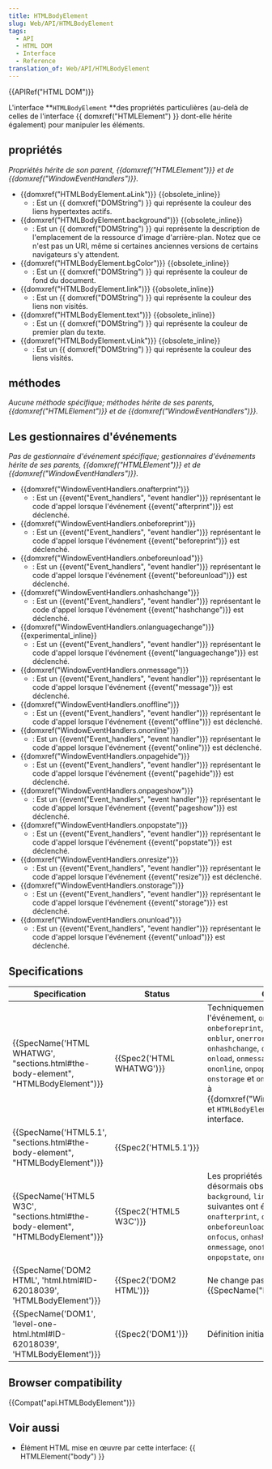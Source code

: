 ```yaml
---
title: HTMLBodyElement
slug: Web/API/HTMLBodyElement
tags:
  - API
  - HTML DOM
  - Interface
  - Reference
translation_of: Web/API/HTMLBodyElement
---
```

{{APIRef("HTML DOM")}}

L'interface **`HTMLBodyElement` **des propriétés particulières (au-delà de celles de l'interface {{ domxref("HTMLElement") }} dont-elle hérite également) pour manipuler les éléments.

## propriétés

_Propriétés hérite de son parent, {{domxref("HTMLElement")}} et de {{domxref("WindowEventHandlers")}}._

- {{domxref("HTMLBodyElement.aLink")}} {{obsolete_inline}}
  - : Est un {{ domxref("DOMString") }} qui représente la couleur des liens hypertextes actifs.
- {{domxref("HTMLBodyElement.background")}} {{obsolete_inline}}
  - : Est un {{ domxref("DOMString") }} qui représente la description de l'emplacement de la ressource d'image d'arrière-plan. Notez que ce n'est pas un URI, même si certaines anciennes versions de certains navigateurs s'y attendent.
- {{domxref("HTMLBodyElement.bgColor")}} {{obsolete_inline}}
  - : Est un {{ domxref("DOMString") }} qui représente la couleur de fond du document.
- {{domxref("HTMLBodyElement.link")}} {{obsolete_inline}}
  - : Est un {{ domxref("DOMString") }} qui représente la couleur des liens non visités.
- {{domxref("HTMLBodyElement.text")}} {{obsolete_inline}}
  - : Est un {{ domxref("DOMString") }} qui représente la couleur de premier plan du texte.
- {{domxref("HTMLBodyElement.vLink")}} {{obsolete_inline}}
  - : Est un {{ domxref("DOMString") }} qui représente la couleur des liens visités.

## méthodes

_Aucune méthode spécifique; méthodes hérite de ses parents, {{domxref("HTMLElement")}} et de {{domxref("WindowEventHandlers")}}._

## Les gestionnaires d'événements

_Pas de gestionnaire d'événement spécifique; gestionnaires d'événements hérite de ses parents, {{domxref("HTMLElement")}} et de {{domxref("WindowEventHandlers")}}._

- {{domxref("WindowEventHandlers.onafterprint")}}
  - : Est un {{event("Event_handlers", "event handler")}} représentant le code d'appel lorsque l'événement {{event("afterprint")}} est déclenché.
- {{domxref("WindowEventHandlers.onbeforeprint")}}
  - : Est un {{event("Event_handlers", "event handler")}} représentant le code d'appel lorsque l'événement {{event("beforeprint")}} est déclenché.
- {{domxref("WindowEventHandlers.onbeforeunload")}}
  - : Est un {{event("Event_handlers", "event handler")}} représentant le code d'appel lorsque l'événement {{event("beforeunload")}} est déclenché.
- {{domxref("WindowEventHandlers.onhashchange")}}
  - : Est un {{event("Event_handlers", "event handler")}} représentant le code d'appel lorsque l'événement {{event("hashchange")}} est déclenché.
- {{domxref("WindowEventHandlers.onlanguagechange")}} {{experimental_inline}}
  - : Est un {{event("Event_handlers", "event handler")}} représentant le code d'appel lorsque l'événement {{event("languagechange")}} est déclenché.
- {{domxref("WindowEventHandlers.onmessage")}}
  - : Est un {{event("Event_handlers", "event handler")}} représentant le code d'appel lorsque l'événement {{event("message")}} est déclenché.
- {{domxref("WindowEventHandlers.onoffline")}}
  - : Est un {{event("Event_handlers", "event handler")}} représentant le code d'appel lorsque l'événement {{event("offline")}} est déclenché.
- {{domxref("WindowEventHandlers.ononline")}}
  - : Est un {{event("Event_handlers", "event handler")}} représentant le code d'appel lorsque l'événement {{event("online")}} est déclenché.
- {{domxref("WindowEventHandlers.onpagehide")}}
  - : Est un {{event("Event_handlers", "event handler")}} représentant le code d'appel lorsque l'événement {{event("pagehide")}} est déclenché.
- {{domxref("WindowEventHandlers.onpageshow")}}
  - : Est un {{event("Event_handlers", "event handler")}} représentant le code d'appel lorsque l'événement {{event("pageshow")}} est déclenché.
- {{domxref("WindowEventHandlers.onpopstate")}}
  - : Est un {{event("Event_handlers", "event handler")}} représentant le code d'appel lorsque l'événement {{event("popstate")}} est déclenché.
- {{domxref("WindowEventHandlers.onresize")}}
  - : Est un {{event("Event_handlers", "event handler")}} représentant le code d'appel lorsque l'événement {{event("resize")}} est déclenché.
- {{domxref("WindowEventHandlers.onstorage")}}
  - : Est un {{event("Event_handlers", "event handler")}} représentant le code d'appel lorsque l'événement {{event("storage")}} est déclenché.
- {{domxref("WindowEventHandlers.onunload")}}
  - : Est un {{event("Event_handlers", "event handler")}} représentant le code d'appel lorsque l'événement {{event("unload")}} est déclenché.

## Specifications

| Specification                                                                                                | Status                           | Comment                                                                                                                                                                                                                                                                                                                                                                                           |
| ------------------------------------------------------------------------------------------------------------ | -------------------------------- | ------------------------------------------------------------------------------------------------------------------------------------------------------------------------------------------------------------------------------------------------------------------------------------------------------------------------------------------------------------------------------------------------- |
| {{SpecName('HTML WHATWG', "sections.html#the-body-element", "HTMLBodyElement")}} | {{Spec2('HTML WHATWG')}} | Techniquement, les propriétés liées à l'événement, `onafterprint`, `onbeforeprint`, `onbeforeunload`, `onblur`, `onerror`, `onfocus`, `onhashchange`, `onlanguagechange`, `onload`, `onmessage`, `onoffline`, `ononline`, `onpopstate`, `onresize`, `onstorage` et `onunload`, ont été passées à {{domxref("WindowEventHandlers")}}, et `HTMLBodyElement` implémentant cette interface. |
| {{SpecName('HTML5.1', "sections.html#the-body-element", "HTMLBodyElement")}}         | {{Spec2('HTML5.1')}}     |                                                                                                                                                                                                                                                                                                                                                                                                   |
| {{SpecName('HTML5 W3C', "sections.html#the-body-element", "HTMLBodyElement")}}     | {{Spec2('HTML5 W3C')}}     | Les propriétés suivantes sont désormais obsolètes: `aLink`, `bgColor`, `background`, `link`, `text` Les propriétés suivantes ont été ajoutées:. `vLink`, `onafterprint`, `onbeforeprint`, `onbeforeunload`, `onblur`, `onerror`, `onfocus`, `onhashchange`, `onload`, `onmessage`, `onoffline`, `ononline`, `onpopstate`, `onresize`, et `onstorage`.                                             |
| {{SpecName('DOM2 HTML', 'html.html#ID-62018039', 'HTMLBodyElement')}}                 | {{Spec2('DOM2 HTML')}}     | Ne change pas de {{SpecName("DOM1")}}.                                                                                                                                                                                                                                                                                                                                                    |
| {{SpecName('DOM1', 'level-one-html.html#ID-62018039', 'HTMLBodyElement')}}         | {{Spec2('DOM1')}}         | Définition initiale.                                                                                                                                                                                                                                                                                                                                                                              |

## Browser compatibility

{{Compat("api.HTMLBodyElement")}}

## Voir aussi

- Élément HTML mise en œuvre par cette interface: {{ HTMLElement("body") }}
